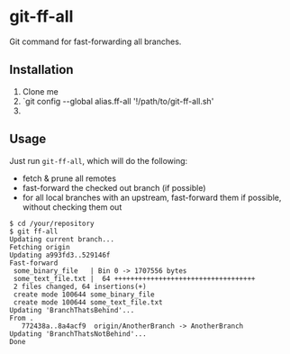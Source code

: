git-ff-all
==========

Git command for fast-forwarding all branches.

Installation
------------

1. Clone me
2. `git config --global alias.ff-all '!/path/to/git-ff-all.sh'
3. 

Usage
-----

Just run `git-ff-all`, which will do the following:

- fetch & prune all remotes
- fast-forward the checked out branch (if possible)
- for all local branches with an upstream, fast-forward them if possible,
  without checking them out

```
$ cd /your/repository
$ git ff-all
Updating current branch...
Fetching origin
Updating a993fd3..529146f
Fast-forward
 some_binary_file   | Bin 0 -> 1707556 bytes
 some_text_file.txt |  64 +++++++++++++++++++++++++++++++++++
 2 files changed, 64 insertions(+)
 create mode 100644 some_binary_file
 create mode 100644 some_text_file.txt
Updating 'BranchThatsBehind'...
From .
   772438a..8a4acf9  origin/AnotherBranch -> AnotherBranch
Updating 'BranchThatsNotBehind'...
Done
```
